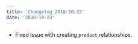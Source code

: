 ```yaml
---
title: 'Changelog 2018-10-23'
date: '2018-10-23'
---
```

- Fixed issue with creating `product` relationships.
